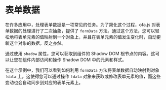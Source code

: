 <template is="exm-article">
<a href="../../publics/examples/form-data/demo.html" preview demo></a>
<a href="../../publics/examples/form-data/test-demo.html" main demo></a>
</template>

# 表单数据

在许多应用中，处理表单数据是一项常见的任务。为了简化这个过程，ofa.js 对表单数据的处理进行了二次抽象，提供了 `formData` 方法。通过这个方法，您可以轻松地将表单元素的值映射到一个对象上，并且在表单元素的值发生变化时，自动更新这个对象的数据，反之亦然。

通过使用 `shadow` 属性，您可以获取到组件的 Shadow DOM 根节点的内容。这可以让您在组件内部访问和操作 Shadow DOM 中的元素和样式。

在这个示例中，我们可以看到如何利用 `formData` 方法将表单数据自动映射到对象 `fdata` 上。这使得您可以通过操作 `fdata` 对象来获取或修改表单元素的值，而这些变动也会自动同步到对应的表单元素上。
